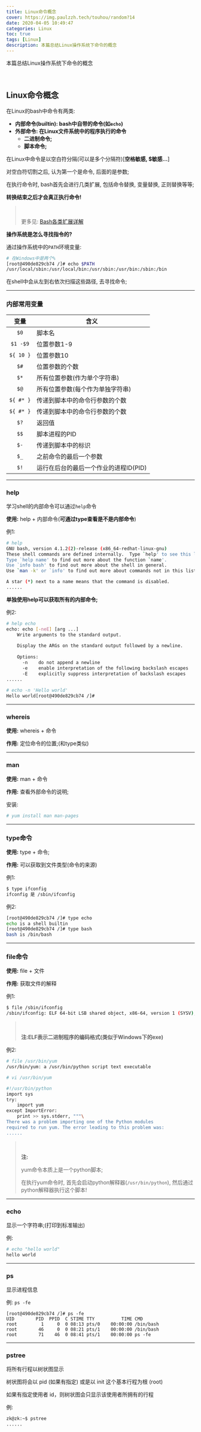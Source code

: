 ```yaml
---
title: Linux命令概念
cover: https://img.paulzzh.tech/touhou/random?14
date: 2020-04-05 10:49:47
categories: Linux
toc: true
tags: [Linux]
description: 本篇总结Linux操作系统下命令的概念
---
```


本篇总结Linux操作系统下命令的概念

<br/>

<!--more-->

<!-- **目录:** -->

<!-- toc -->

<!-- <br/> -->

## Linux命令概念

在Linux的bash中命令有两类:

-   **内部命令(builtin): bash中自带的命令(如`echo`)**
-   **外部命令: 在Linux文件系统中的程序执行的命令**
    -   **二进制命令;**
    -   **脚本命令;**

在Linux中命令是以空白符分隔(可以是多个分隔符)[**空格敏感, $敏感…**]

对空白符切割之后, 认为第一个是命令, 后面的是参数;

在执行命令时, bash首先会进行几类扩展, 包括命令替换, 变量替换, 正则替换等等; 

**转换结束之后才会真正执行命令!**

><br/>
>
>更多见: [Bash各类扩展详解](https://blog.csdn.net/weixin_33725239/article/details/91707854)

**操作系统是怎么寻找指令的?**

通过操作系统中的`PATH`环境变量:

```bash
# 在Windows中是两个%
[root@490de829cb74 /]# echo $PATH
/usr/local/sbin:/usr/local/bin:/usr/sbin:/usr/bin:/sbin:/bin
```

在shell中会从左到右依次扫描这些路径, 去寻找命令;

****

### 内部常用变量

| **变量**  | **含义**                              |
| :-------: | ------------------------------------- |
|   `$0`    | 脚本名                                |
| `$1 -$9`  | 位置参数1-9                           |
| `${ 10 }` | 位置参数10                            |
|   `$#`    | 位置参数的个数                        |
|   `$*`    | 所有位置参数(作为单个字符串)          |
|   `$@`    | 所有位置参数(每个作为单独字符串)      |
| `${ #* }` | 传递到脚本中的命令行参数的个数        |
| `${ #* }` | 传递到脚本中的命令行参数的个数        |
|   `$?`    | 返回值                                |
|   `$$`    | 脚本进程的PID                         |
|   `$-`    | 传递到脚本中的标识                    |
|   `$_`    | 之前命令的最后一个参数                |
|   `$!`    | 运行在后台的最后一个作业的进程ID(PID) |

****

### help

学习shell的内部命令可以通过`help`命令

**使用:** help + 内部命令(**可通过type查看是不是内部命令**)

例1:

```bash
# help
GNU bash, version 4.1.2(2)-release (x86_64-redhat-linux-gnu)
These shell commands are defined internally.  Type `help' to see this list.
Type `help name' to find out more about the function `name'.
Use `info bash' to find out more about the shell in general.
Use `man -k' or `info' to find out more about commands not in this list.

A star (*) next to a name means that the command is disabled.
......
```

**单独使用help可以获取所有的内部命令;**

例2:

```bash
# help echo
echo: echo [-neE] [arg ...]
    Write arguments to the standard output.
    
    Display the ARGs on the standard output followed by a newline.
    
    Options:
      -n	do not append a newline
      -e	enable interpretation of the following backslash escapes
      -E	explicitly suppress interpretation of backslash escapes
......
    
# echo -n 'Hello world'
Hello world[root@490de829cb74 /]# 
```

****

### whereis

**使用:** whereis + 命令

**作用:** 定位命令的位置;(和type类似)

****

### man

**使用:** man + 命令

**作用:** 查看外部命令的说明;

安装:

```bash
# yum install man man-pages
```

****

### type命令

**使用:** type + 命令;

**作用:** 可以获取到文件类型(命令的来源)

例1:

```bash
$ type ifconfig 
ifconfig 是 /sbin/ifconfig
```

例2:

```bash
[root@490de829cb74 /]# type echo
echo is a shell builtin
[root@490de829cb74 /]# type bash
bash is /bin/bash
```

****

### file命令

**使用:** file + 文件

**作用:** 获取文件的解释

例1:

```bash
$ file /sbin/ifconfig 
/sbin/ifconfig: ELF 64-bit LSB shared object, x86-64, version 1 (SYSV), dynamically linked, interpreter /lib64/l, for GNU/Linux 2.6.32, BuildID[sha1]=5b520b9bf0713ebab9f31dcd60400359b0fb186c, stripped
```

><br/>
>
>**注:ELF表示二进制程序的编码格式(类似于Windows下的exe)**

例2:

```bash
# file /usr/bin/yum
/usr/bin/yum: a /usr/bin/python script text executable

# vi /usr/bin/yum

#!/usr/bin/python
import sys
try:
    import yum
except ImportError:
    print >> sys.stderr, """\
There was a problem importing one of the Python modules
required to run yum. The error leading to this problem was:
......
```

><br/>
>
>**注:**
>
>yum命令本质上是一个python脚本;
>
>在执行yum命令时, 首先会启动python解释器(`/usr/bin/python`), 然后通过python解释器执行这个脚本!

****

### echo

显示一个字符串;(打印到标准输出)

例:

```bash
# echo "hello world"
hello world
```

****

### ps

显示进程信息

例: `ps -fe`

```shell
[root@490de829cb74 /]# ps -fe
UID        PID  PPID  C STIME TTY          TIME CMD
root         1     0  0 08:13 pts/0    00:00:00 /bin/bash
root        46     0  0 08:21 pts/1    00:00:00 /bin/bash
root        71    46  0 08:41 pts/1    00:00:00 ps -fe
```

****

### pstree

将所有行程以树状图显示

树状图将会以 pid (如果有指定) 或是以 init 这个基本行程为根 (root)

如果有指定使用者 id，则树状图会只显示该使用者所拥有的行程

例:

```bash
zk@zk:~$ pstree
......
```

<br/>